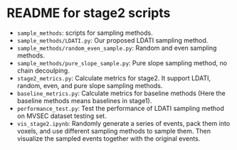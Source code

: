 # README for stage2 scripts

- `sample_methods`: scripts for sampling methods.
- `sample_methods/LDATI.py`: Our proposed LDATI sampling method.
- `sample_methods/random_even_sample.py`: Random and even sampling methods.
- `sample_methods/pure_slope_sample.py`: Pure slope sampling method, no chain decoulping.
- `stage2_metrics.py`: Calculate metrics for stage2. It support LDATI, random, even, and pure slope sampling methods.
- `baseline_metrics.py`: Calculate metrics for baseline methods (Here the baseline methods means baselines in stage1).
- `performance_test.py`: Test the performance of LDATI sampling method on MVSEC dataset testing set.
- `vis_stage2.ipynb`: Randomly generate a series of events, pack them into voxels, and use different sampling methods to sample them. Then visualize the sampled events together with the original events.